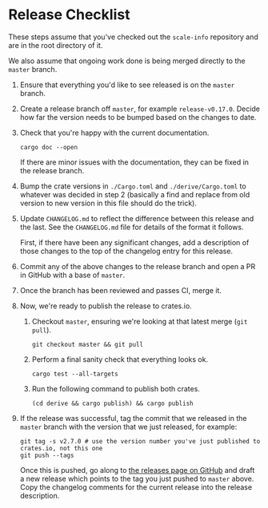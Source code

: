 # Release Checklist

These steps assume that you've checked out the `scale-info` repository and are in the root directory of it.

We also assume that ongoing work done is being merged directly to the `master` branch.

1.  Ensure that everything you'd like to see released is on the `master` branch.

2.  Create a release branch off `master`, for example `release-v0.17.0`. Decide how far the version needs to be bumped based
    on the changes to date.

3.  Check that you're happy with the current documentation.

    ```
    cargo doc --open
    ```

    If there are minor issues with the documentation, they can be fixed in the release branch.

4.  Bump the crate versions in `./Cargo.toml` and `./derive/Cargo.toml` to whatever was decided in step 2 (basically a find and
    replace from old version to new version in this file should do the trick).

5.  Update `CHANGELOG.md` to reflect the difference between this release and the last. See the `CHANGELOG.md` file for
    details of the format it follows.

    First, if there have been any significant changes, add a description of those changes to the top of the
    changelog entry for this release.

6.  Commit any of the above changes to the release branch and open a PR in GitHub with a base of `master`.

7.  Once the branch has been reviewed and passes CI, merge it.

8.  Now, we're ready to publish the release to crates.io.

    1.  Checkout `master`, ensuring we're looking at that latest merge (`git pull`).

        ```
        git checkout master && git pull
        ```

    2.  Perform a final sanity check that everything looks ok.

        ```
        cargo test --all-targets
        ```

    3.  Run the following command to publish both crates.

        ```
        (cd derive && cargo publish) && cargo publish
        ```

9.  If the release was successful, tag the commit that we released in the `master` branch with the
    version that we just released, for example:

    ```
    git tag -s v2.7.0 # use the version number you've just published to crates.io, not this one
    git push --tags
    ```

    Once this is pushed, go along to [the releases page on GitHub](https://github.com/paritytech/scale-info/releases)
    and draft a new release which points to the tag you just pushed to `master` above. Copy the changelog comments
    for the current release into the release description.
